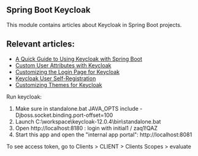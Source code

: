 ## Spring Boot Keycloak

This module contains articles about Keycloak in Spring Boot projects.

## Relevant articles:
- [A Quick Guide to Using Keycloak with Spring Boot](https://www.baeldung.com/spring-boot-keycloak)
- [Custom User Attributes with Keycloak](https://www.baeldung.com/keycloak-custom-user-attributes)
- [Customizing the Login Page for Keycloak](https://www.baeldung.com/keycloak-custom-login-page)
- [Keycloak User Self-Registration](https://www.baeldung.com/keycloak-user-registration)
- [Customizing Themes for Keycloak](https://www.baeldung.com/spring-keycloak-custom-themes)



Run keycloak: 
1. Make sure in standalone.bat JAVA_OPTS include -Djboss.socket.binding.port-offset=100
2. Launch C:\workspace\keycloak-12.0.4\bin\standalone.bat
3. Open http://localhost:8180 : login with initial1 / zaq1!QAZ
4. Start this app and open the "internal app portal": http://localhost:8081



To see access token, go to Clients > CLIENT > Clients Scopes > evaluate